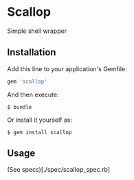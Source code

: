 # Scallop

Simple shell wrapper

## Installation

Add this line to your application's Gemfile:

```ruby
gem 'scallop'
```

And then execute:

    $ bundle

Or install it yourself as:

    $ gem install scallop

## Usage

(See specs)[./spec/scallop_spec.rb]
